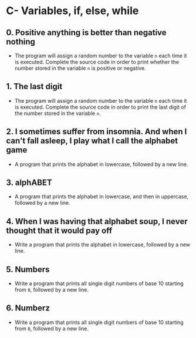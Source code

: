 # C- Variables, if, else, while

## 0. Positive anything is better than negative nothing
- The program will assign a random number to the variable ```n``` each time it is executed. Complete the source code in order to print whether the number stored in the variable ```n``` is positive or negative.

## 1. The last digit
- The program will assign a random number to the variable ```n``` each time it is executed. Complete the source code in order to print the last digit of the number stored in the variable ```n```.

## 2. I sometimes suffer from insomnia. And when I can't fall asleep, I play what I call the alphabet game
- A program that prints the alphabet in lowercase, followed by a new line.

## 3. alphABET
- A program that prints the alphabet in lowercase, and then in uppercase, followed by a new line.

## 4. When I was having that alphabet soup, I never thought that it would pay off
- Write a program that prints the alphabet in lowercase, followed by a new line.

## 5. Numbers
- Write a program that prints all single digit numbers of base 10 starting from ```0```, followed by a new line.

## 6. Numberz
- Write a program that prints all single digit numbers of base 10 starting from ```0```, followed by a new line.


